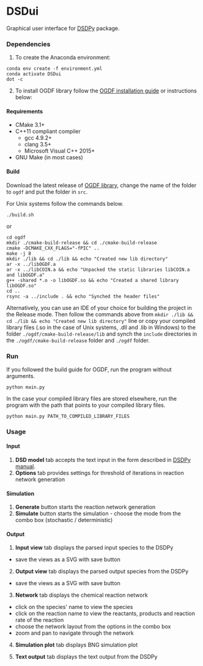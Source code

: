 # DSDui
Graphical user interface for [DSDPy](https://github.com/ashleylst/DSDPy) package.
### Dependencies
1. To create the Anaconda environment:
```
conda env create -f environment.yml
conda activate DSDui
dot -c
````

2. To install OGDF library follow the [OGDF installation guide](https://github.com/ogdf/ogdf/blob/master/doc/build.md) or instructions below:

#### Requirements
- CMake 3.1+
- C++11 compliant compiler
  - gcc 4.9.2+
  - clang 3.5+
  - Microsoft Visual C++ 2015+
- GNU Make (in most cases)

#### Build
Download the latest release of [OGDF library](https://github.com/ogdf/ogdf/), change the name of the folder to `ogdf` and put the folder in `src`.

For Unix systems follow the commands below. 
```
./build.sh
```

or

```
cd ogdf
mkdir ./cmake-build-release && cd ./cmake-build-release
cmake -DCMAKE_CXX_FLAGS="-fPIC" ..
make -j 8
mkdir ./lib && cd ./lib && echo "Created new lib directory"
ar -x ../libOGDF.a
ar -x ../libCOIN.a && echo "Unpacked the static libraries libCOIN.a and libOGDF.a"
g++ -shared *.o -o libOGDF.so && echo "Created a shared library libOGDF.so"
cd ..
rsync -a ../include . && echo "Synched the header files"
```

Alternatively, you can use an IDE of your choice for building the project in 
the Release mode. Then follow the commands above from `mkdir ./lib && cd ./lib && echo "Created new lib directory"` line or copy your compiled library files (.so in the case of Unix systems, .dll and .lib in Windows) to the folder `./ogdf/cmake-build-release/lib` and synch the `include` directories in the `./ogdf/cmake-build-release` folder and `./ogdf` folder.


### Run
If you followed the build guide for OGDF, run the program without arguments.
```
python main.py
```
In the case your compiled library files are stored elsewhere, run the program with the path that points to your compiled
library files.
```
python main.py PATH_TO_COMPILED_LIBRARY_FILES
```
### Usage

#### Input
1. **DSD model** tab accepts the text input in the form described in [DSDPy manual](https://dsdpy.readthedocs.io/en/latest/tutorial.html#creating-your-own-input).
2. **Options** tab provides settings for threshold of iterations in reaction network generation

#### Simulation
1. **Generate** button starts the reaction network generation
2. **Simulate** button starts the simulation - choose the mode from the combo box (stochastic / deterministic)

#### Output
1. **Input view** tab displays the parsed input species to the DSDPy
- save the views as a SVG with save button

2. **Output view** tab displays the parsed output species from the DSDPy
- save the views as a SVG with save button

3. **Network** tab displays the chemical reaction network
- click on the species' name to view the species
- click on the reaction name to view the reactants, products and reaction rate of the reaction
- choose the network layout from the options in the combo box
- zoom and pan to navigate through the network

4. **Simulation plot** tab displays BNG simulation plot

5. **Text output** tab displays the text output from the DSDPy


